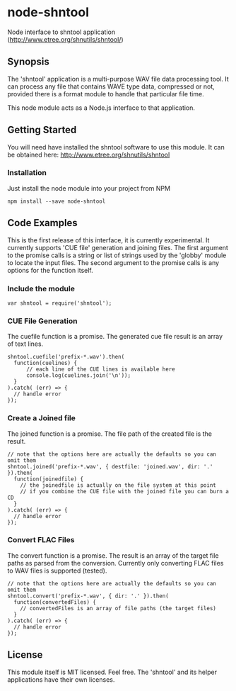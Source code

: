 # node-shntool
Node interface to shntool application (http://www.etree.org/shnutils/shntool/)

## Synopsis

The 'shntool' application is a multi-purpose WAV file data processing tool. It can process any file that contains WAVE type data, compressed or not, provided there is a format module to handle that particular file time.

This node module acts as a Node.js interface to that application.

## Getting Started

You will need have installed the shntool software to use this module.
It can be obtained here: http://www.etree.org/shnutils/shntool

### Installation

Just install the node module into your project from NPM

```
npm install --save node-shntool
```

## Code Examples

This is the first release of this interface, it is currently experimental.
It currently supports 'CUE file' generation and joining files.
The first argument to the promise calls is a string or list of strings used by the 'globby' module to locate the input files.
The second argument to the promise calls is any options for the function itself.

### Include the module

```
var shntool = require('shntool');
```

### CUE File Generation

The cuefile function is a promise.
The generated cue file result is an array of text lines.

```
shntool.cuefile('prefix-*.wav').then(
  function(cuelines) {
      // each line of the CUE lines is available here
      console.log(cuelines.join('\n'));
  }
).catch( (err) => { 
  // handle error
});
```

### Create a Joined file

The joined function is a promise.
The file path of the created file is the result.

```
// note that the options here are actually the defaults so you can omit them
shntool.joined('prefix-*.wav', { destfile: 'joined.wav', dir: '.' }).then(
  function(joinedfile) {
    // the joinedfile is actually on the file system at this point
    // if you combine the CUE file with the joined file you can burn a CD
  }
).catch( (err) => { 
  // handle error
});
```

### Convert FLAC Files

The convert function is a promise.
The result is an array of the target file paths as parsed from the conversion.  Currently only converting FLAC files to WAV files is supported (tested).

```
// note that the options here are actually the defaults so you can omit them
shntool.convert('prefix-*.wav', { dir: '.' }).then(
  function(convertedFiles) {
    // convertedFiles is an array of file paths (the target files)
  }
).catch( (err) => { 
  // handle error
});
```

## License

This module itself is MIT licensed. Feel free.
The 'shntool' and its helper applications have their own licenses.
